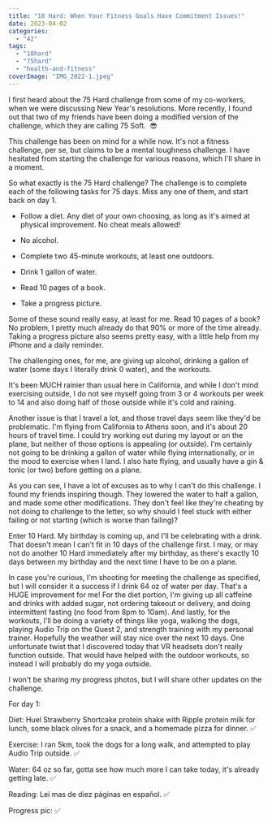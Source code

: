 ```yaml
---
title: "10 Hard: When Your Fitness Goals Have Commitment Issues!"
date: 2023-04-02
categories: 
  - "42"
tags: 
  - "10hard"
  - "75hard"
  - "health-and-fitness"
coverImage: "IMG_2022-1.jpeg"
---
```


I first heard about the 75 Hard challenge from some of my co-workers, when we were discussing New Year's resolutions. More recently, I found out that two of my friends have been doing a modified version of the challenge, which they are calling 75 Soft.  😎

This challenge has been on mind for a while now. It's not a fitness challenge, per se, but claims to be a mental toughness challenge. I have hesitated from starting the challenge for various reasons, which I'll share in a moment.

So what exactly is the 75 Hard challenge? The challenge is to complete each of the following tasks for 75 days. Miss any one of them, and start back on day 1.

- Follow a diet. Any diet of your own choosing, as long as it's aimed at physical improvement. No cheat meals allowed!

- No alcohol.

- Complete two 45-minute workouts, at least one outdoors.

- Drink 1 gallon of water.

- Read 10 pages of a book.

- Take a progress picture.

Some of these sound really easy, at least for me. Read 10 pages of a book? No problem, I pretty much already do that 90% or more of the time already. Taking a progress picture also seems pretty easy, with a little help from my iPhone and a daily reminder.

The challenging ones, for me, are giving up alcohol, drinking a gallon of water (some days I literally drink 0 water), and the workouts.

It's been MUCH rainier than usual here in California, and while I don't mind exercising outside, I do not see myself going from 3 or 4 workouts per week to 14 and also doing half of those outside while it's cold and raining.

Another issue is that I travel a lot, and those travel days seem like they'd be problematic. I'm flying from California to Athens soon, and it's about 20 hours of travel time. I could try working out during my layout or on the plane, but neither of those options is appealing (or outside). I'm certainly not going to be drinking a gallon of water while flying internationally, or in the mood to exercise when I land. I also hate flying, and usually have a gin & tonic (or two) before getting on a plane.

As you can see, I have a lot of excuses as to why I can't do this challenge. I found my friends inspiring though. They lowered the water to half a gallon, and made some other modifications. They don't feel like they're cheating by not doing to challenge to the letter, so why should I feel stuck with either failing or not starting (which is worse than failing)?

Enter 10 Hard. My birthday is coming up, and I'll be celebrating with a drink. That doesn't mean I can't fit in 10 days of the challenge first. I may, or may not do another 10 Hard immediately after my birthday, as there's exactly 10 days between my birthday and the next time I have to be on a plane.

In case you're curious, I'm shooting for meeting the challenge as specified, but I will consider it a success if I drink 64 oz of water per day. That's a HUGE improvement for me! For the diet portion, I'm giving up all caffeine and drinks with added sugar, not ordering takeout or delivery, and doing intermittent fasting (no food from 8pm to 10am). And lastly, for the workouts, I'll be doing a variety of things like yoga, walking the dogs, playing Audio Trip on the Quest 2, and strength training with my personal trainer. Hopefully the weather will stay nice over the next 10 days. One unfortunate twist that I discovered today that VR headsets don't really function outside. That would have helped with the outdoor workouts, so instead I will probably do my yoga outside.

I won't be sharing my progress photos, but I will share other updates on the challenge.

For day 1:

Diet: Huel Strawberry Shortcake protein shake with Ripple protein milk for lunch, some black olives for a snack, and a homemade pizza for dinner. ✅

Exercise: I ran 5km, took the dogs for a long walk, and attempted to play Audio Trip outside. ✅

Water: 64 oz so far, gotta see how much more I can take today, it's already getting late. ✅

Reading: Leí mas de diez páginas en español. ✅

Progress pic: ✅
